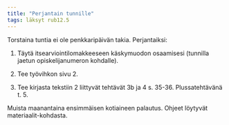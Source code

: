 ```yaml
---
title: "Perjantain tunnille"
tags: läksyt rub12.5
---
```


Torstaina tuntia ei ole penkkaripäivän takia. Perjantaiksi:

1. Täytä itsearviointilomakkeeseen käskymuodon osaamisesi (tunnilla jaetun opiskelijanumeron kohdalle).

2. Tee työvihkon sivu 2.

3. Tee kirjasta tekstiin 2 liittyvät tehtävät 3b ja 4 s. 35-36. Plussatehtävänä t. 5. 

Muista maanantaina ensimmäisen kotiaineen palautus. Ohjeet löytyvät materiaalit-kohdasta.